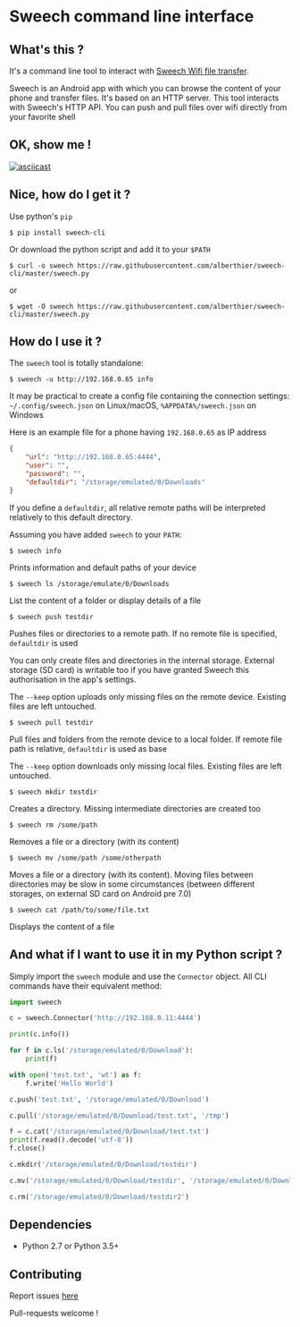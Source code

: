 # Sweech command line interface

## What's this ?

It's a command line tool to interact with [Sweech Wifi file transfer](https://play.google.com/store/apps/details?id=com.sweech).

Sweech is an Android app with which you can browse the content of your phone and transfer files. It's based on an HTTP server. This tool interacts with Sweech's HTTP API. You can push and pull files over wifi directly from your favorite shell

## OK, show me !

[![asciicast](https://asciinema.org/a/113791.png)](https://asciinema.org/a/113791?speed=2)

## Nice, how do I get it ?

Use python's `pip`

`$ pip install sweech-cli`

Or download the python script and add it to your `$PATH`

`$ curl -o sweech https://raw.githubusercontent.com/alberthier/sweech-cli/master/sweech.py`

or

`$ wget -O sweech https://raw.githubusercontent.com/alberthier/sweech-cli/master/sweech.py`

## How do I use it ?

The `sweech` tool is totally standalone:

```
$ sweech -u http://192.168.0.65 info
```

 It may be practical to create a config file containing the connection settings: `~/.config/sweech.json` on Linux/macOS, `%APPDATA%/sweech.json` on Windows

Here is an example file for a phone having `192.168.0.65` as IP address

```json
{
    "url": "http://192.168.0.65:4444",
    "user": "",
    "password": "",
    "defaultdir": "/storage/emulated/0/Downloads"
}
```
If you define a `defaultdir`, all relative remote paths will be interpreted relatively to this default directory.

Assuming you have added `sweech` to your `PATH`:

```
$ sweech info
```
Prints information and default paths of your device

```
$ sweech ls /storage/emulate/0/Downloads
```
List the content of a folder or display details of a file

```
$ sweech push testdir
```
Pushes files or directories to a remote path. If no remote file is specified, `defaultdir` is used

You can only create files and directories in the internal storage. External storage (SD card) is writable too if you have granted Sweech this authorisation in the app's settings.

The `--keep` option uploads only missing files on the remote device. Existing files are left untouched.

```
$ sweech pull testdir
```
Pull files and folders from the remote device to a local folder. If remote file path is relative, `defaultdir` is used as base

The `--keep` option downloads only missing local files. Existing files are left untouched.

```
$ sweech mkdir testdir
```
Creates a directory. Missing intermediate directories are created too

```
$ sweech rm /some/path
```
Removes a file or a directory (with its content)

```
$ sweech mv /some/path /some/otherpath
```
Moves a file or a directory (with its content). Moving files between directories may be slow in some circumstances (between different storages, on external SD card on Android pre 7.0)

```
$ sweech cat /path/to/some/file.txt
```
Displays the content of a file

## And what if I want to use it in my Python script ?

Simply import the `sweech` module and use the `Connector` object. All CLI commands have their equivalent method:

```python
import sweech

c = sweech.Connector('http://192.168.0.11:4444')

print(c.info())

for f in c.ls('/storage/emulated/0/Download'):
    print(f)

with open('test.txt', 'wt') as f:
    f.write('Hello World')

c.push('test.txt', '/storage/emulated/0/Download')

c.pull('/storage/emulated/0/Download/test.txt', '/tmp')

f = c.cat('/storage/emulated/0/Download/test.txt')
print(f.read().decode('utf-8'))
f.close()

c.mkdir('/storage/emulated/0/Download/testdir')

c.mv('/storage/emulated/0/Download/testdir', '/storage/emulated/0/Download/testdir2')

c.rm('/storage/emulated/0/Download/testdir2')

```

## Dependencies

* Python 2.7 or Python 3.5+

## Contributing

Report issues [here](https://github.com/alberthier/sweech-cli/issues)

Pull-requests welcome !